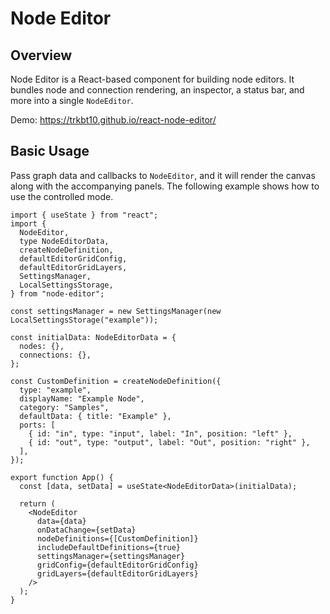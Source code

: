 # Node Editor

## Overview

Node Editor is a React-based component for building node editors. It bundles node and connection rendering, an inspector, a status bar, and more into a single `NodeEditor`.

Demo: https://trkbt10.github.io/react-node-editor/

## Basic Usage

Pass graph data and callbacks to `NodeEditor`, and it will render the canvas along with the accompanying panels. The following example shows how to use the controlled mode.

```tsx
import { useState } from "react";
import {
  NodeEditor,
  type NodeEditorData,
  createNodeDefinition,
  defaultEditorGridConfig,
  defaultEditorGridLayers,
  SettingsManager,
  LocalSettingsStorage,
} from "node-editor";

const settingsManager = new SettingsManager(new LocalSettingsStorage("example"));

const initialData: NodeEditorData = {
  nodes: {},
  connections: {},
};

const CustomDefinition = createNodeDefinition({
  type: "example",
  displayName: "Example Node",
  category: "Samples",
  defaultData: { title: "Example" },
  ports: [
    { id: "in", type: "input", label: "In", position: "left" },
    { id: "out", type: "output", label: "Out", position: "right" },
  ],
});

export function App() {
  const [data, setData] = useState<NodeEditorData>(initialData);

  return (
    <NodeEditor
      data={data}
      onDataChange={setData}
      nodeDefinitions={[CustomDefinition]}
      includeDefaultDefinitions={true}
      settingsManager={settingsManager}
      gridConfig={defaultEditorGridConfig}
      gridLayers={defaultEditorGridLayers}
    />
  );
}
```
